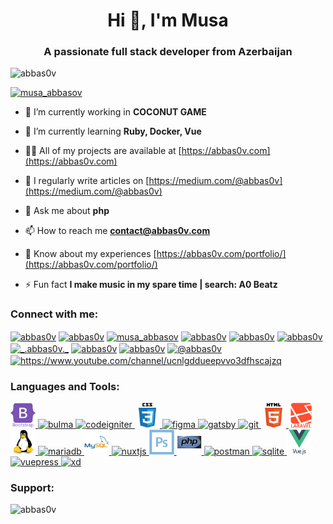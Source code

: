 <h1 align="center">Hi 👋, I'm Musa</h1>
<h3 align="center">A passionate full stack developer from Azerbaijan</h3>

<p align="left"> <img src="https://komarev.com/ghpvc/?username=abbas0v&label=Profile%20views&color=0e75b6&style=flat" alt="abbas0v" /> </p>

<p align="left"> <a href="https://twitter.com/musa_abbasov" target="blank"><img src="https://img.shields.io/twitter/follow/musa_abbasov?logo=twitter&style=for-the-badge" alt="musa_abbasov" /></a> </p>

- 🔭 I’m currently working in **COCONUT GAME**

- 🌱 I’m currently learning **Ruby, Docker, Vue**

- 👨‍💻 All of my projects are available at [https://abbas0v.com](https://abbas0v.com)

- 📝 I regularly write articles on [https://medium.com/@abbas0v](https://medium.com/@abbas0v)

- 💬 Ask me about **php**

- 📫 How to reach me **contact@abbas0v.com**

- 📄 Know about my experiences [https://abbas0v.com/portfolio/](https://abbas0v.com/portfolio/)

- ⚡ Fun fact **I make music in my spare time | search: A0 Beatz**

<h3 align="left">Connect with me:</h3>
<p align="left">
<a href="https://codepen.io/abbas0v" target="blank"><img align="center" src="https://raw.githubusercontent.com/rahuldkjain/github-profile-readme-generator/master/src/images/icons/Social/codepen.svg" alt="abbas0v" height="30" width="40" /></a>
<a href="https://dev.to/abbas0v" target="blank"><img align="center" src="https://cdn.jsdelivr.net/npm/simple-icons@3.0.1/icons/dev-dot-to.svg" alt="abbas0v" height="30" width="40" /></a>
<a href="https://twitter.com/musa_abbasov" target="blank"><img align="center" src="https://raw.githubusercontent.com/rahuldkjain/github-profile-readme-generator/master/src/images/icons/Social/twitter.svg" alt="musa_abbasov" height="30" width="40" /></a>
<a href="https://linkedin.com/in/abbas0v" target="blank"><img align="center" src="https://raw.githubusercontent.com/rahuldkjain/github-profile-readme-generator/master/src/images/icons/Social/linked-in-alt.svg" alt="abbas0v" height="30" width="40" /></a>
<a href="https://stackoverflow.com/users/abbas0v" target="blank"><img align="center" src="https://raw.githubusercontent.com/rahuldkjain/github-profile-readme-generator/master/src/images/icons/Social/stack-overflow.svg" alt="abbas0v" height="30" width="40" /></a>
<a href="https://fb.com/abbas0v" target="blank"><img align="center" src="https://raw.githubusercontent.com/rahuldkjain/github-profile-readme-generator/master/src/images/icons/Social/facebook.svg" alt="abbas0v" height="30" width="40" /></a>
<a href="https://instagram.com/_.abbas0v._" target="blank"><img align="center" src="https://raw.githubusercontent.com/rahuldkjain/github-profile-readme-generator/master/src/images/icons/Social/instagram.svg" alt="_.abbas0v._" height="30" width="40" /></a>
<a href="https://dribbble.com/abbas0v" target="blank"><img align="center" src="https://raw.githubusercontent.com/rahuldkjain/github-profile-readme-generator/master/src/images/icons/Social/dribbble.svg" alt="abbas0v" height="30" width="40" /></a>
<a href="https://www.behance.net/abbas0v" target="blank"><img align="center" src="https://raw.githubusercontent.com/rahuldkjain/github-profile-readme-generator/master/src/images/icons/Social/behance.svg" alt="abbas0v" height="30" width="40" /></a>
<a href="https://medium.com/@abbas0v" target="blank"><img align="center" src="https://raw.githubusercontent.com/rahuldkjain/github-profile-readme-generator/master/src/images/icons/Social/medium.svg" alt="@abbas0v" height="30" width="40" /></a>
<a href="https://www.youtube.com/c/ucnlgddueepvvo3dfhscajzq" target="blank"><img align="center" src="https://raw.githubusercontent.com/rahuldkjain/github-profile-readme-generator/master/src/images/icons/Social/youtube.svg" alt="https://www.youtube.com/channel/ucnlgddueepvvo3dfhscajzq" height="30" width="40" /></a>
</p>

<h3 align="left">Languages and Tools:</h3>
<p align="left"> <a href="https://getbootstrap.com" target="_blank"> <img src="https://raw.githubusercontent.com/devicons/devicon/master/icons/bootstrap/bootstrap-plain-wordmark.svg" alt="bootstrap" width="40" height="40"/> </a> <a href="https://bulma.io/" target="_blank"> <img src="https://raw.githubusercontent.com/gilbarbara/logos/804dc257b59e144eaca5bc6ffd16949752c6f789/logos/bulma.svg" alt="bulma" width="40" height="40"/> </a> <a href="https://codeigniter.com" target="_blank"> <img src="https://cdn.worldvectorlogo.com/logos/codeigniter.svg" alt="codeigniter" width="40" height="40"/> </a> <a href="https://www.w3schools.com/css/" target="_blank"> <img src="https://raw.githubusercontent.com/devicons/devicon/master/icons/css3/css3-original-wordmark.svg" alt="css3" width="40" height="40"/> </a> <a href="https://www.figma.com/" target="_blank"> <img src="https://www.vectorlogo.zone/logos/figma/figma-icon.svg" alt="figma" width="40" height="40"/> </a> <a href="https://www.gatsbyjs.com/" target="_blank"> <img src="https://www.vectorlogo.zone/logos/gatsbyjs/gatsbyjs-icon.svg" alt="gatsby" width="40" height="40"/> </a> <a href="https://git-scm.com/" target="_blank"> <img src="https://www.vectorlogo.zone/logos/git-scm/git-scm-icon.svg" alt="git" width="40" height="40"/> </a> <a href="https://www.w3.org/html/" target="_blank"> <img src="https://raw.githubusercontent.com/devicons/devicon/master/icons/html5/html5-original-wordmark.svg" alt="html5" width="40" height="40"/> </a> <a href="https://laravel.com/" target="_blank"> <img src="https://raw.githubusercontent.com/devicons/devicon/master/icons/laravel/laravel-plain-wordmark.svg" alt="laravel" width="40" height="40"/> </a> <a href="https://www.linux.org/" target="_blank"> <img src="https://raw.githubusercontent.com/devicons/devicon/master/icons/linux/linux-original.svg" alt="linux" width="40" height="40"/> </a> <a href="https://mariadb.org/" target="_blank"> <img src="https://www.vectorlogo.zone/logos/mariadb/mariadb-icon.svg" alt="mariadb" width="40" height="40"/> </a> <a href="https://www.mysql.com/" target="_blank"> <img src="https://raw.githubusercontent.com/devicons/devicon/master/icons/mysql/mysql-original-wordmark.svg" alt="mysql" width="40" height="40"/> </a> <a href="https://nuxtjs.org/" target="_blank"> <img src="https://www.vectorlogo.zone/logos/nuxtjs/nuxtjs-icon.svg" alt="nuxtjs" width="40" height="40"/> </a> <a href="https://www.photoshop.com/en" target="_blank"> <img src="https://raw.githubusercontent.com/devicons/devicon/master/icons/photoshop/photoshop-line.svg" alt="photoshop" width="40" height="40"/> </a> <a href="https://www.php.net" target="_blank"> <img src="https://raw.githubusercontent.com/devicons/devicon/master/icons/php/php-original.svg" alt="php" width="40" height="40"/> </a> <a href="https://postman.com" target="_blank"> <img src="https://www.vectorlogo.zone/logos/getpostman/getpostman-icon.svg" alt="postman" width="40" height="40"/> </a> <a href="https://www.sqlite.org/" target="_blank"> <img src="https://www.vectorlogo.zone/logos/sqlite/sqlite-icon.svg" alt="sqlite" width="40" height="40"/> </a> <a href="https://vuejs.org/" target="_blank"> <img src="https://raw.githubusercontent.com/devicons/devicon/master/icons/vuejs/vuejs-original-wordmark.svg" alt="vuejs" width="40" height="40"/> </a> <a href="https://vuepress.vuejs.org/" target="_blank"> <img src="https://raw.githubusercontent.com/AliasIO/wappalyzer/master/src/drivers/webextension/images/icons/VuePress.svg" alt="vuepress" width="40" height="40"/> </a> <a href="https://www.adobe.com/products/xd.html" target="_blank"> <img src="https://cdn.worldvectorlogo.com/logos/adobe-xd.svg" alt="xd" width="40" height="40"/> </a> </p>

<h3 align="left">Support:</h3>
<p><a href="https://www.buymeacoffee.com/abbas0v"> <img align="left" src="https://cdn.buymeacoffee.com/buttons/v2/default-yellow.png" height="50" width="210" alt="abbas0v" /></a></p><br><br>
